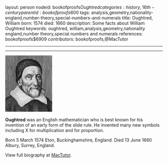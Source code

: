 layout: person
nodeid: bookofproofs$Oughtred
categories: history,16th-century
parentid: bookofproofs$600
tags: analysis,geometry,nationality-england,number-theory,special-numbers-and-numerals
title: Oughtred, William
born: 1574
died: 1660
description: Some facts about William Oughtred
keywords: oughtred, william,analysis,geometry,nationality england,number theory,special numbers and numerals
references: bookofproofs$6909
contributors: bookofproofs,@MacTutor

---


---

![Oughtred.jpg](https://github.com/bookofproofs/bookofproofs.github.io/blob/main/_sources/_assets/images/portraits/Oughtred.jpg?raw=true)

**Oughtred** was an English mathematician who is best known for his invention of an early form of the slide rule. He invented many new symbols including X for multiplication and for proportion.

Born 5 March 1574 Eton, Buckinghamshire, England. Died 13 June 1660 Albury, Surrey, England.


View full biography at [MacTutor](https://mathshistory.st-andrews.ac.uk/Biographies/Oughtred/).